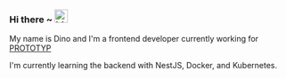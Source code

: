 ### Hi there ~ <img src="https://user-images.githubusercontent.com/1303154/88677602-1635ba80-d120-11ea-84d8-d263ba5fc3c0.gif" width="24px" alt="hi">

My name is Dino and I'm a frontend developer currently working for [PROTOTYP](https://prototyp.digital/)

I'm currently learning the backend with NestJS, Docker, and Kubernetes.
